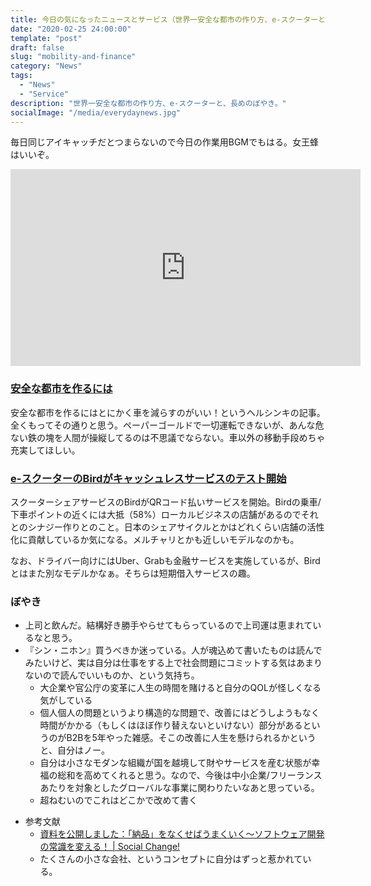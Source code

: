 ```yaml
---
title: 今日の気になったニュースとサービス（世界一安全な都市の作り方、e-スクーターと）
date: "2020-02-25 24:00:00"
template: "post"
draft: false
slug: "mobility-and-finance"
category: "News"
tags:
  - "News"
  - "Service"
description: "世界一安全な都市の作り方、e-スクーターと、長めのぼやき。"
socialImage: "/media/everydaynews.jpg"
---
```


毎日同じアイキャッチだとつまらないので今日の作業用BGMでもはる。女王蜂はいいぞ。
<iframe width="560" height="315" src="https://www.youtube.com/embed/8ferO5gpqsY" frameborder="0" allow="accelerometer; autoplay; encrypted-media; gyroscope; picture-in-picture" allowfullscreen></iframe>

### [安全な都市を作るには](https://www.axios.com/walking-biking-cars-deaths-injuries-urban-planning-022b057e-50da-4f68-a62e-fec5f909860e.html)
安全な都市を作るにはとにかく車を減らすのがいい！というヘルシンキの記事。全くもってその通りと思う。ペーパーゴールドで一切運転できないが、あんな危ない鉄の塊を人間が操縦してるのは不思議でならない。車以外の移動手段めちゃ充実してほしい。

### [e-スクーターのBirdがキャッシュレスサービスのテスト開始](https://tcrn.ch/3c6gEYV)
スクーターシェアサービスのBirdがQRコード払いサービスを開始。Birdの乗車/下車ポイントの近くには大抵（58%）ローカルビジネスの店舗があるのでそれとのシナジー作りとのこと。日本のシェアサイクルとかはどれくらい店舗の活性化に貢献しているか気になる。メルチャリとかも近しいモデルなのかも。

なお、ドライバー向けにはUber、Grabも金融サービスを実施しているが、Birdとはまた別なモデルかなぁ。そちらは短期借入サービスの趣。

### ぼやき
* 上司と飲んだ。結構好き勝手やらせてもらっているので上司運は恵まれているなと思う。
* 『シン・ニホン』買うべきか迷っている。人が魂込めて書いたものは読んでみたいけど、実は自分は仕事をする上で社会問題にコミットする気はあまりないので読んでいいものか、という気持ち。
	* 大企業や官公庁の変革に人生の時間を賭けると自分のQOLが怪しくなる気がしている
	* 個人個人の問題というより構造的な問題で、改善にはどうしようもなく時間がかかる（もしくはほぼ作り替えないといけない）部分があるというのがB2Bを5年やった雑感。そこの改善に人生を懸けられるかというと、自分はノー。
	* 自分は小さなモダンな組織が国を越境して財やサービスを産む状態が幸福の総和を高めてくれると思う。なので、今後は中小企業/フリーランスあたりを対象としたグローバルな事業に関わりたいなあと思っている。
	* 超ねむいのでこれはどこかで改めて書く
- 参考文献
	* [資料を公開しました：「納品」をなくせばうまくいく〜ソフトウェア開発の常識を変える！ | Social Change!](https://kuranuki.sonicgarden.jp/2015/02/n2jk-slide.html)
	* たくさんの小さな会社、というコンセプトに自分はずっと惹かれている。